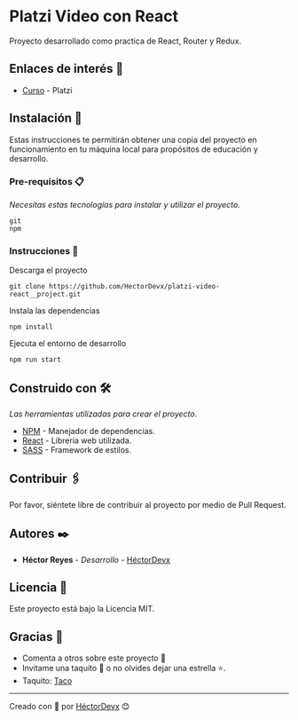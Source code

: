 # Platzi Video con React

Proyecto desarrollado como practica de React, Router y Redux.

## Enlaces de interés 🔗

- [Curso](https://platzi.com/clases/react-router-redux/) - Platzi

## Instalación 🔧

Estas instrucciones te permitirán obtener una copia del proyecto en funcionamiento en tu máquina local para propósitos de educación y desarrollo.

### Pre-requisitos 📋

_Necesitas estas tecnologías para instalar y utilizar el proyecto._

```
git
npm
```

### Instrucciones 📔

Descarga el proyecto

```
git clone https://github.com/HectorDevx/platzi-video-react__project.git
```

Instala las dependencias

```
npm install
```

Ejecuta el entorno de desarrollo

```
npm run start
```

## Construido con 🛠️

_Las herramientas utilizadas para crear el proyecto._

- [NPM](https://www.npmjs.com/) - Manejador de dependencias.
- [React](https://es.reactjs.org/) - Librería web utilizada.
- [SASS](https://sass-lang.com/) - Framework de estilos.

## Contribuir 🖇️

Por favor, siéntete libre de contribuir al proyecto por medio de Pull Request.

## Autores ✒️

- **Héctor Reyes** - _Desarrollo_ - [HéctorDevx](https://github.com/HectorDevx)

## Licencia 📄

Este proyecto está bajo la Licencia MIT.

## Gracias 🎁

- Comenta a otros sobre este proyecto 📢
- Invitame una taquito 🌮 o no olvides dejar una estrella ⭐.
- Taquito: [Taco](https://www.paypal.me/HReyes117)

---

Creado con 💚 por [HéctorDevx](https://github.com/HectorDevx) 😊
